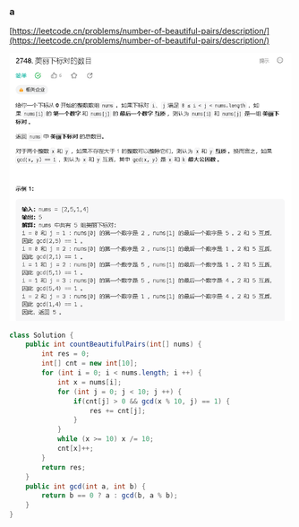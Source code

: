 ### a

[https://leetcode.cn/problems/number-of-beautiful-pairs/description/](https://leetcode.cn/problems/number-of-beautiful-pairs/description/)

<img src="../images/351/a_351.png">

```java
class Solution {
    public int countBeautifulPairs(int[] nums) {
        int res = 0;
        int[] cnt = new int[10];
        for (int i = 0; i < nums.length; i ++) {
            int x = nums[i];
            for (int j = 0; j < 10; j ++) {
                if(cnt[j] > 0 && gcd(x % 10, j) == 1) {
                    res += cnt[j];
                }
            }
            while (x >= 10) x /= 10;
            cnt[x]++;
        }
        return res;
    }
    public int gcd(int a, int b) {
        return b == 0 ? a : gcd(b, a % b);
    }
}
```

